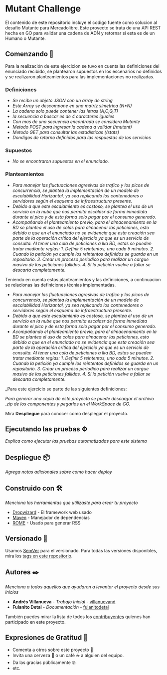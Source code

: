 # Mutant Challenge

El contenido de este repositorio incluye el codigo fuente como solucion al desafio Mutante para Mercadolibre. Este proyecto se trata de una API REST
hecha en GO para validar una cadena de ADN y retornar si esta es de un Humano o Mutante.

## Comenzando 🚀

Para la realización de este ejercicion se tuvo en cuenta las definiciones del enunciado recibido, se plantearon supuestos en los escenarios no definidos y se 
realizaron planteamientos para las implementaciones no realizadas.

### Definiciones

* _Se recibe un objeto JSON con un array de string_
* _Este Array se descompone en una matriz simetrica (N*N)_
* _La cadena solo puede contener las letras (A,C,G,T)_
* _la secuencia a buscar es de 4 caracteres iguales_
* _Con mas de una secuencia encontrada se considera Mutante_
* _Metodo POST para ingresar la cadena a validar (/mutant)_
* _Metodo GET para consultar las estadísticas (/stats)_
* _Dondigos de retorno definidos para las respuestas de los servicios_


### Supuestos 

* _No se encontraron supuestos en el enunciado._


### Planteamientos 

* _Para manejar las fluctuaciones agresivas de trafico y los picos de concurrencia, se plantea la implementación de un modelo de escalabilidad Horizantal,_ 
  _ya sea replicando los contenedores o servidores según el esquema de infraestructura presente._
* _Debido a que este escalamiento es costoso, se plantea el uso de un servicio en la nube que nos permita escalasr de forma inmediata durante el pico y de_
  _esta forma solo pagar por el consumo generado._
* _Acompañando el planteamiento previo, para el almacenamiento en la BD se plantea el uso de colas para almacenar las peticiones, esto debido a que en el enunciado_
  _no se evidencia que esta creación sea parte de la operación crítica del ejercicio ya que es un servicio de consulta. Al tener una cola de peticiones a lka BD,_
  _estas se pueden tratar mediante reglas: 1. Definir 5 reintentos, uno cada 5 minutos. 2. Cuando la petición ya cumple los reintentos definidos se guarda en un repositorio._
  _3. Crear un proceso periodico para realizar un cargue masivo de las peticiones fallidas. 4. Si la petición vuelve a fallar se descarta completamente._
  

Teniendo en cuenta estos planteamientos y las definiciones, a continuacion se relacionas las definiciones técnias implementadas.
* _Para manejar las fluctuaciones agresivas de trafico y los picos de concurrencia, se plantea la implementación de un modelo de escalabilidad Horizantal,_ 
  _ya sea replicando los contenedores o servidores según el esquema de infraestructura presente._
* _Debido a que este escalamiento es costoso, se plantea el uso de un servicio en la nube que nos permita escalasr de forma inmediata durante el pico y de_
  _esta forma solo pagar por el consumo generado._
* _Acompañando el planteamiento previo, para el almacenamiento en la BD se plantea el uso de colas para almacenar las peticiones, esto debido a que en el enunciado_
  _no se evidencia que esta creación sea parte de la operación crítica del ejercicio ya que es un servicio de consulta. Al tener una cola de peticiones a lka BD,_
  _estas se pueden tratar mediante reglas: 1. Definir 5 reintentos, uno cada 5 minutos. 2. Cuando la petición ya cumple los reintentos definidos se guarda en un repositorio._
  _3. Crear un proceso periodico para realizar un cargue masivo de las peticiones fallidas. 4. Si la petición vuelve a fallar se descarta completamente._



_Para este ejercicio se parte de las siguientes definiciones:

_Para generar una copia de este proyecto se puede descargar el archivo .zip de los componentes y pegarlos en el WorkSpace de GO._

Mira **Despliegue** para conocer como desplegar el proyecto.





## Ejecutando las pruebas ⚙️

_Explica como ejecutar las pruebas automatizadas para este sistema_



## Despliegue 📦

_Agrega notas adicionales sobre como hacer deploy_

## Construido con 🛠️

_Menciona las herramientas que utilizaste para crear tu proyecto_

* [Dropwizard](http://www.dropwizard.io/1.0.2/docs/) - El framework web usado
* [Maven](https://maven.apache.org/) - Manejador de dependencias
* [ROME](https://rometools.github.io/rome/) - Usado para generar RSS


## Versionado 📌

Usamos [SemVer](http://semver.org/) para el versionado. Para todas las versiones disponibles, mira los [tags en este repositorio](https://github.com/tu/proyecto/tags).

## Autores ✒️

_Menciona a todos aquellos que ayudaron a levantar el proyecto desde sus inicios_

* **Andrés Villanueva** - *Trabajo Inicial* - [villanuevand](https://github.com/villanuevand)
* **Fulanito Detal** - *Documentación* - [fulanitodetal](#fulanito-de-tal)

También puedes mirar la lista de todos los [contribuyentes](https://github.com/your/project/contributors) quíenes han participado en este proyecto. 


## Expresiones de Gratitud 🎁

* Comenta a otros sobre este proyecto 📢
* Invita una cerveza 🍺 o un café ☕ a alguien del equipo. 
* Da las gracias públicamente 🤓.
* etc.



